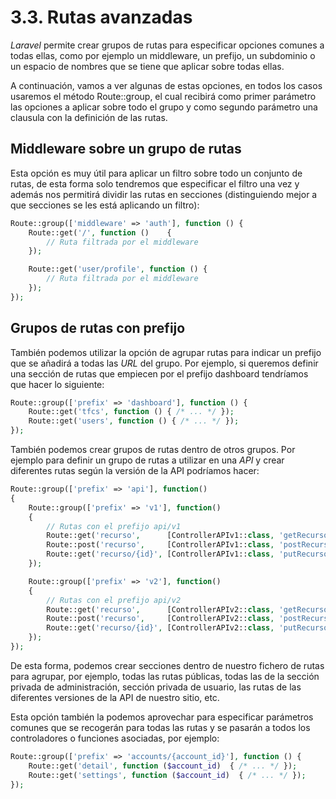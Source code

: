 # 3.3. Rutas avanzadas

_Laravel_ permite crear grupos de rutas para especificar opciones comunes a todas ellas, como por ejemplo un middleware, un prefijo, un subdominio o un espacio de nombres que se tiene que aplicar sobre todas ellas.

A continuación, vamos a ver algunas de estas opciones, en todos los casos usaremos el método Route::group, el cual recibirá como primer parámetro las opciones a aplicar sobre todo el grupo y como segundo parámetro una clausula con la definición de las rutas.

## Middleware sobre un grupo de rutas

Esta opción es muy útil para aplicar un filtro sobre todo un conjunto de rutas, de esta forma solo tendremos que especificar el filtro una vez y además nos permitirá dividir las rutas en secciones (distinguiendo mejor a que secciones se les está aplicando un filtro):

```php
Route::group(['middleware' => 'auth'], function () {
    Route::get('/', function ()    {
        // Ruta filtrada por el middleware
    });

    Route::get('user/profile', function () {
        // Ruta filtrada por el middleware
    });
});
```

## Grupos de rutas con prefijo

También podemos utilizar la opción de agrupar rutas para indicar un prefijo que se añadirá a todas las _URL_ del grupo. Por ejemplo, si queremos definir una sección de rutas que empiecen por el prefijo dashboard tendríamos que hacer lo siguiente:

```php
Route::group(['prefix' => 'dashboard'], function () {
    Route::get('tfcs', function () { /* ... */ });
    Route::get('users', function () { /* ... */ });
});
```

También podemos crear grupos de rutas dentro de otros grupos. Por ejemplo para definir un grupo de rutas a utilizar en una _API_ y crear diferentes rutas según la versión de la API podríamos hacer:

```php
Route::group(['prefix' => 'api'], function()
{
    Route::group(['prefix' => 'v1'], function()
    {
        // Rutas con el prefijo api/v1
        Route::get('recurso',      [ControllerAPIv1::class, 'getRecurso']);
        Route::post('recurso',     [ControllerAPIv1::class, 'postRecurso']);
        Route::get('recurso/{id}', [ControllerAPIv1::class, 'putRecurso']);
    });

    Route::group(['prefix' => 'v2'], function()
    {
        // Rutas con el prefijo api/v2
        Route::get('recurso',      [ControllerAPIv2::class, 'getRecurso']);
        Route::post('recurso',     [ControllerAPIv2::class, 'postRecurso']);
        Route::get('recurso/{id}', [ControllerAPIv2::class, 'putRecurso']);
    });
});
```

De esta forma, podemos crear secciones dentro de nuestro fichero de rutas para agrupar, por ejemplo, todas las rutas públicas, todas las de la sección privada de administración, sección privada de usuario, las rutas de las diferentes versiones de la API de nuestro sitio, etc.

Esta opción también la podemos aprovechar para especificar parámetros comunes que se recogerán para todas las rutas y se pasarán a todos los controladores o funciones asociadas, por ejemplo:

```php
Route::group(['prefix' => 'accounts/{account_id}'], function () {
    Route::get('detail', function ($account_id)  { /* ... */ });
    Route::get('settings', function ($account_id)  { /* ... */ });
});
```
